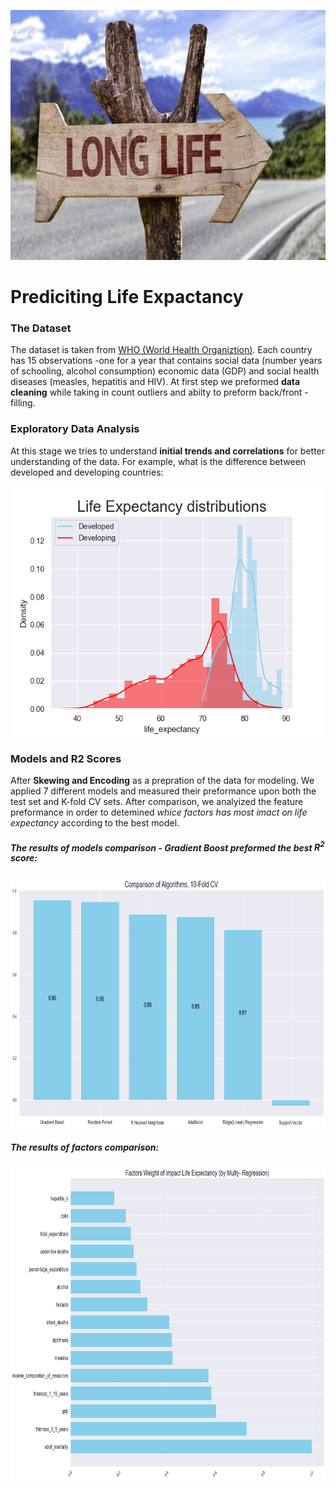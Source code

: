 <p align="center"> 
 <img width="1000" height="400" alt="Ekran Resmi 2021-06-28 01 15 28" src="https://github.com/ItayG6454/Data-Science-Portfolio/blob/main/photos/long%20lives%20cutted.jpg">
</p>

# Prediciting Life Expactancy

### The Dataset
The dataset is taken from [WHO (World Health Organiztion)](https://www.who.int/data/gho/data/themes/mortality-and-global-health-estimates).
Each country has 15 observations -one for a year that contains social data (number years of schooling, alcohol consumption) economic data (GDP) and social health diseases (measles, hepatitis and HIV).
At first step we preformed **data cleaning** while taking in count outliers and abilty to preform back/front - filling. 
### Exploratory Data Analysis
At this stage we tries to understand **initial trends and correlations** for better understanding of the data.
For example, what is the difference between developed and developing countries:

<p align="center"> 
 <img width="500" height="400" src="https://github.com/ItayG6454/Data-Science-Portfolio/blob/main/photos/life_dist.png">
</p>

### Models and R2 Scores
After **Skewing and Encoding** as a prepration of the data for modeling.
We applied 7 different models and measured their preformance upon both the test set and K-fold CV sets.
After comparison, we analyized the feature preformance in order to detemined *whice factors has most imact on life expectancy* according to the best model. 
##### The results of models comparison - **Gradient Boost** preformed the best $R^2$ score:
<p align="center"> 
 <img width="800" height="400" src="https://github.com/ItayG6454/Data-Science-Portfolio/blob/main/photos/Models%20comp.png">
</p>

##### The results of factors comparison:
<p align="center"> 
 <img width="900" height="500" src="https://github.com/ItayG6454/Data-Science-Portfolio/blob/main/photos/features%20comp.png">
</p
